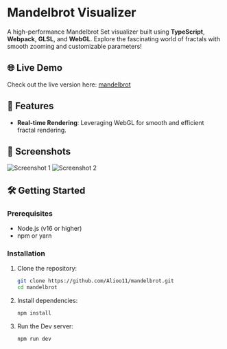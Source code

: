 # Mandelbrot Visualizer

A high-performance Mandelbrot Set visualizer built using **TypeScript**, **Webpack**, **GLSL**, and **WebGL**. Explore the fascinating world of fractals with smooth zooming and customizable parameters!

## 🌐 Live Demo
Check out the live version here: [mandelbrot](https://mandelbrot.darkube.app/)

## 🚀 Features
- **Real-time Rendering**: Leveraging WebGL for smooth and efficient fractal rendering.

## 📸 Screenshots
![Screenshot 1](path/to/screenshot1.png)
![Screenshot 2](path/to/screenshot2.png)

## 🛠️ Getting Started
### Prerequisites
- Node.js (v16 or higher)
- npm or yarn

### Installation
1. Clone the repository:
   ```bash
   git clone https://github.com/Alioo11/mandelbrot.git
   cd mandelbrot
   ```
2. Install dependencies:
   ```bash
   npm install
   ```
3. Run the Dev server:
   ```bash
   npm run dev
   ```
